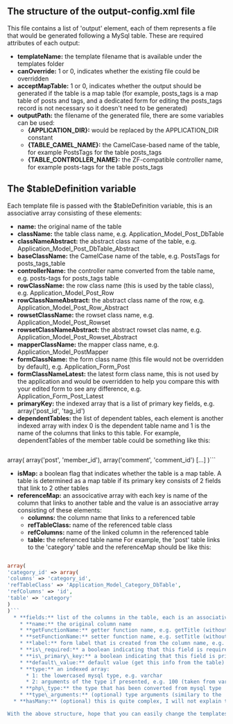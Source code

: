 ## The structure of the output-config.xml file ##

This file contains a list of 'output' element, each of them represents a file that would be generated following a MySql table. These are required attributes of each output:

  * **templateName:** the template filename that is available under the templates folder
  * **canOverride:** 1 or 0, indicates whether the existing file could be overridden
  * **acceptMapTable:** 1 or 0, indicates whether the output should be generated if the table is a map table (for example, posts\_tags is a map table of posts and tags, and a dedicated form for editing the posts\_tags record is not necessary so it doesn't need to be generated)
  * **outputPath:** the filename of the generated file, there are some variables can be used:
    * **{APPLICATION\_DIR}:** would be replaced by the APPLICATION\_DIR constant
    * **{TABLE\_CAMEL\_NAME}:** the CamelCase-based name of the table, for example PostsTags for the table posts\_tags
    * **{TABLE\_CONTROLLER\_NAME}:** the ZF-compatible controller name, for example posts-tags for the table posts\_tags

## The $tableDefinition variable ##
Each template file is passed with the $tableDefinition variable, this is an associative array consisting of these elements:
  * **name:** the original name of the table
  * **className:** the table class name, e.g. Application\_Model\_Post\_DbTable
  * **classNameAbstract:** the abstract class name of the table, e.g. Application\_Model\_Post\_DbTable\_Abstract
  * **baseClassName:** the CamelCase name of the table, e.g. PostsTags for posts\_tags\_table
  * **controllerName:** the controller name converted from the table name, e.g. posts-tags for posts\_tags table
  * **rowClassName:** the row class name (this is used by the table class), e.g. Application\_Model\_Post\_Row
  * **rowClassNameAbstract:** the abstract class name of the row, e.g. Application\_Model\_Post\_Row\_Abstract
  * **rowsetClassName:** the rowset class name, e.g. Application\_Model\_Post\_Rowset
  * **rowsetClassNameAbstract:** the abstract rowset clas name, e.g. Application\_Model\_Post\_Rowset\_Abstract
  * **mapperClassName:** the mapper class name, e.g. Application\_Model\_PostMapper
  * **formClassName:** the form class name (this file would not be overridden by default), e.g. Application\_Form\_Post
  * **formClassNameLatest:** the latest form class name, this is not used by the application and would be overridden to help you compare this with your edited form to see any difference, e.g. Application\_Form\_Post\_Latest
  * **primaryKey:** the indexed array that is a list of primary key fields, e.g. array('post\_id', 'tag\_id')
  * **dependentTables:** the list of dependent tables, each element is another indexed array with index 0 is the dependent table name and 1 is the name of the columns that links to this table. For example, dependentTables of the member table could be something like this:
> > ```php
array(
array('post', 'member_id'),
array('comment', 'comment_id')
[...]
)```
  * **isMap:** a boolean flag that indicates whether the table is a map table. A table is determined as a map table if its primary key consists of 2 fields that link to 2 other tables
  * **referenceMap:** an associcative array with each key is name of the column that links to another table and the value is an associative array consisting of these elements:
    * **columns:** the column name that links to a referenced table
    * **refTableClass:** name of the referenced table class
    * **refColumns:** name of the linked column in the referenced table
    * **table:** the referenced table name
For example, the 'post' table links to the 'category' table and the referenceMap should be like this:
```php

array(
'category_id' => array(
'columns' => 'category_id',
'refTableClass' => 'Application_Model_Category_DbTable',
'refColumns' => 'id',
'table' => 'category'
)
)```
  * **fields:** list of the columns in the table, each is an associative array with these elements:
    * **name:** the original column name
    * **getFunctionName:** getter function name, e.g. getTitle (without the   parentheses)
    * **setFunctionName:** setter function name, e.g. setTitle (without the parentheses)
    * **label:** form label that is created from the column name, e.g. Title
    * **is\_required:** a boolean indicating that this field is required or not
    * **is\_primary\_key:** a boolean indicating that this field is primary key or not
    * **default\_value:** default value (get this info from the table)
    * **type:** an indexed array:
      * 1: the lowercased mysql type, e.g. varchar
      * 2: arguments of the type if presented, e.g. 100 (taken from varchar(100))
    * **php\_type:** the type that has been converted from mysql type
    * **type\_arguments:** (optional) type arguments (similary to the '2' index of the 'type')
  * **hasMany:** (optional) this is quite complex, I will not explain this temporarily

With the above structure, hope that you can easily change the templates and configs for it to meet your needs.